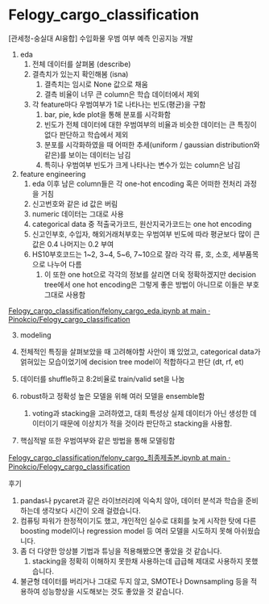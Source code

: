 # Felogy_cargo_classification
[관세청-숭실대 AI융합] 수입화물 우범 여부 예측 인공지능 개발

1. eda
    1. 전체 데이터를 살펴봄 (describe)
    2. 결측치가 있는지 확인해봄 (isna)
        1. 결측치는 임시로 None 값으로 채움
        2. 결측 비율이 너무 큰 column은 학습 데이터에서 제외
    3. 각 feature마다 우범여부가 1로 나타나는 빈도(평균)을 구함
        1. bar, pie, kde plot을 통해 분포를 시각화함
        2. 빈도가 전체 데이터에 대한 우범여부의 비율과 비슷한 데이터는 큰 특징이 없다 판단하고 학습에서 제외
        3. 분포를 시각화하였을 때 어떠한 추세(uniform / gaussian distribution와 같은)를 보이는 데이터는 남김
        4. 특히나 우범여부 빈도가 크게 나타나는 변수가 있는 column은 남김
2. feature engineering
    1. eda 이후 남은 column들은 각 one-hot encoding 혹은 어떠한 전처리 과정을 거침 
    2. 신고번호와 같은 id 값은 버림
    3. numeric 데이터는 그대로 사용
    4. categorical data 중 적출국가코드, 원산지국가코드는 one hot encoding
    5. 신고인부호, 수입자, 해외거래처부호는 우범여부 빈도에 따라 평균보다 많이 큰 값은 0.4 나머지는 0.2 부여
    6. HS10부호코드는 1~2, 3~4, 5~6, 7~10으로 잘라 각각 류, 호, 소호, 세부품목으로 나누어 다름
        1. 이 또한 one hot으로 각각의 정보를 살리면 더욱 정확하겠지만 decision tree에서 one hot encoding은 그렇게 좋은 방법이 아니므로 이들은 부호 그대로 사용함

[Felogy_cargo_classification/felony_cargo_eda.ipynb at main · Pinokcio/Felogy_cargo_classification](https://github.com/Pinokcio/Felogy_cargo_classification/blob/main/felony_cargo_eda.ipynb)

3. modeling

1. 전체적인 특징을 살펴보았을 때 고려해야할 사안이 꽤 있었고, categorical data가 얽혀있는 모습이었기에 decision tree model이 적합하다고 판단 (dt, rf, et)
2. 데이터를 shuffle하고 8:2비율로 train/valid set을 나눔
3. robust하고 정확성 높은 모델을 위해 여러 모델을 ensemble함
    1. voting과 stacking을 고려하였고, 대회 특성상 실제 데이터가 아닌 생성한 데이터이기 때문에 이상치가 적을 것이라 판단하고 stacking을 사용함.
4. 핵심적발 또한 우범여부와 같은 방법을 통해 모델링함

[Felogy_cargo_classification/felony_cargo_최종제출본.ipynb at main · Pinokcio/Felogy_cargo_classification](https://github.com/Pinokcio/Felogy_cargo_classification/blob/main/felony_cargo_%EC%B5%9C%EC%A2%85%EC%A0%9C%EC%B6%9C%EB%B3%B8.ipynb)

후기

1. pandas나 pycaret과 같은 라이브러리에 익숙치 않아, 데이터 분석과 학습을 준비하는데 생각보다 시간이 오래 걸렸습니다.
2. 컴퓨팅 파워가 한정적이기도 했고, 개인적인 실수로 대회를 늦게 시작한 탓에 다른 boosting model이나 regression model 등 여러 모델을 시도하지 못해 아쉬웠습니다.
3. 좀 더 다양한 앙상블 기법과 튜닝을 적용해봤으면 좋았을 것 같습니다.
    1. stacking을 정확히 이해하지 못한채 사용하는데 급급해 제대로 사용하지 못했습니다.
4. 불균형 데이터를 버리거나 그대로 두지 않고, SMOTE나 Downsampling 등을 적용하여 성능향상을 시도해보는 것도 좋았을 것 같습니다.
